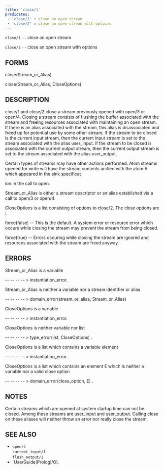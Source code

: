 ```yaml
---
title: 'close/1'
predicates:
 - 'close/1' : close an open stream
 - 'close/2' : close an open stream with options
---
```

`close/1` `--` close an open stream

`close/2` `--` close an open stream with options


## FORMS

close(Stream_or_Alias)

close(Stream_or_Alias, CloseOptions)


## DESCRIPTION

close/1 and close/2 close a stream previously opened with open/3 or open/4. Closing a stream consists of flushing the buffer associated with the stream and freeing resources associated with maintaining an open stream. If there is an alias associated with the stream, this alias is disassociated and freed up for potential use by some other stream. If the stream to be closed is the current input stream, then the current input stream is set to the stream associated with the alias user_input. If the stream to be closed is associated with the current output stream, then the current output stream is set to the stream associated with the alias user_output.

Certain types of streams may have other actions performed. Atom streams opened for write will have the stream contents unified with the atom A which appeared in the sink specificat

ion in the call to open.

Stream_or_Alias is either a stream descriptor or an alias established via a call to open/3 or open/4.

CloseOptions is a list consisting of options to close/2. The close options are :

force(false) -- This is the default. A system error or resource error which occurs while closing the stream may prevent the stream from being closed.

force(true) -- Errors occuring while closing the stream are ignored and resources associated with the stream are freed anyway.


## ERRORS

Stream_or_Alias is a variable

-- -- -- -- &gt; instantiation_error.

Stream_or_Alias is neither a variable nor a stream identifier or alias

-- -- -- -- &gt; domain_error(stream_or_alias, Stream_or_Alias)

CloseOptions is a variable

-- -- -- -- &gt; instantiation_error.

CloseOptions is neither variable nor list

-- -- -- -- &gt; type_error(list, CloseOptions) .

CloseOptions is a list which contains a variable element

-- -- -- -- &gt; instantiation_error.

CloseOptions is a list which contains an element E which is neither a variable nor a valid close option

-- -- -- -- &gt; domain_error(close_option, E) .


## NOTES

Certain streams which are opened at system startup time can not be closed. Among these streams are user_input and user_output. Calling close on these aliases will neither throw an error nor really close the stream.


## SEE ALSO

- `open/4`  
`current_input/1`  
`flush_output/1`
- `UserGuide(PrologI/O).
